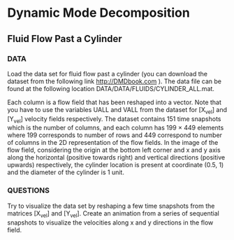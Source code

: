 # Dynamic Mode Decomposition
## Fluid Flow Past a Cylinder


### DATA
Load the data set for fluid flow past a cylinder (you can download the dataset from the following link http://DMDbook.com ). The data file can be found at the following location DATA/DATA/FLUIDS/CYLINDER_ALL.mat. 

Each column is a flow field that has been reshaped into a vector. Note that you have to use the variables UALL and VALL from the dataset for [X<sub>vel</sub>] and [Y<sub>vel</sub>] velocity fields respectively. The dataset contains 151 time snapshots which is the number of columns, and each column has 199 × 449 elements where 199 corresponds to number of rows and 449 correspond to number of columns in the 2D representation of the flow fields. In the image of the flow field, considering the origin at the bottom left corner and x and y axis along the horizontal (positive towards right) and vertical directions (positive upwards) respectively, the cylinder location is present at coordinate (0.5, 1) and the diameter of the cylinder is 1 unit.

### QUESTIONS
Try to visualize the data set by reshaping a few time snapshots from the matrices [X<sub>vel</sub>] and [Y<sub>vel</sub>]. Create an animation from a series of sequential snapshots to visualize the velocities along x and y directions in the flow field.

